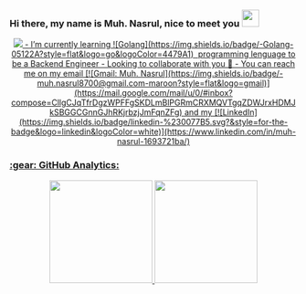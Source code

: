 ### Hi there, my name is Muh. Nasrul, nice to meet you <img src="https://media.giphy.com/media/hvRJCLFzcasrR4ia7z/giphy.gif" width="30px"/>

<p align=center>
  <a href="https://github.com/mnasruls">
    <img src="https://badges.pufler.dev/visits/mnasruls/mnasruls??style=plastic&color=tosca&logo=github">
- I’m currently learning ![Golang](https://img.shields.io/badge/-Golang-05122A?style=flat&logo=go&logoColor=4479A1)&nbsp; programming lenguage to be a Backend Engineer
- Looking to collaborate with you 🤩
- You can reach me on my email 
[![Gmail: Muh. Nasrul](https://img.shields.io/badge/-muh.nasrul8700@gmail.com-maroon?style=flat&logo=gmail)](https://mail.google.com/mail/u/0/#inbox?compose=CllgCJqTfrDgzWPFFgSKDLmBlPGRmCRXMQVTgqZDWJrxHDMJkSBGGCGnnGJhRKjrbzjJmFqnZFg)
 and my [![LinkedIn](https://img.shields.io/badge/linkedin-%230077B5.svg?&style=for-the-badge&logo=linkedin&logoColor=white)](https://www.linkedin.com/in/muh-nasrul-1693721ba/)

<h3 align="left">:gear: GitHub Analytics:</h3>
<div align="center">
  <a href="https://github.com/mnasruls">
    <img height="180em" src="https://github-readme-stats-eight-theta.vercel.app/api?username=mnasruls&show_icons=true&theme=algolia&include_all_commits=true&count_private=true"/>
    <img height="180em" src="https://github-readme-stats-eight-theta.vercel.app/api/top-langs/?username=mnasruls&layout=compact&langs_count=8&theme=algolia"/>
  </a>
</div>

<!---
nasrul0807/nasrul0807 is a ✨ special ✨ repository because its `README.md` (this file) appears on your GitHub profile.
You can click the Preview link to take a look at your changes.
--->
